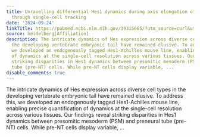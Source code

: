 ```yaml
---
title: Unravelling differential Hes1 dynamics during axis elongation of mouse embryos
  through single-cell tracking
date: '2024-09-24'
linkTitle: https://pubmed.ncbi.nlm.nih.gov/39315665/?utm_source=curl&utm_medium=rss&utm_campaign=pubmed-2&utm_content=1FakS-2QOkCT8HsMOQP1bCRQ4YzyumYOmxmF0moLsQ3dFB1E9V&fc=20220326224207&ff=20240924183559&v=2.18.0.post9+e462414
source: heidelberg[Affiliation]
description: The intricate dynamics of Hes expression across diverse cell types in
  the developing vertebrate embryonic tail have remained elusive. To address this,
  we developed an endogenously tagged Hes1-Achilles mouse line, enabling precise quantification
  of dynamics at the single-cell resolution across various tissues. Our findings reveal
  striking disparities in Hes1 dynamics between presomitic mesoderm (PSM) and preneural
  tube (pre-NT) cells. While pre-NT cells display variable, ...
disable_comments: true
---
```

The intricate dynamics of Hes expression across diverse cell types in the developing vertebrate embryonic tail have remained elusive. To address this, we developed an endogenously tagged Hes1-Achilles mouse line, enabling precise quantification of dynamics at the single-cell resolution across various tissues. Our findings reveal striking disparities in Hes1 dynamics between presomitic mesoderm (PSM) and preneural tube (pre-NT) cells. While pre-NT cells display variable, ...